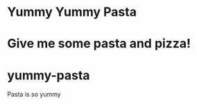 
Yummy Yummy Pasta
=================

Give me some pasta and pizza!
=======
# yummy-pasta
Pasta is so yummy

